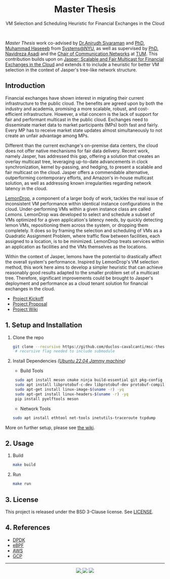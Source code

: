 <h1 align="center">Master Thesis</h1>
<p align="center">
   VM Selection and Scheduling Heuristic for Financial Exchanges in the Cloud
</p>
<br>

<!-- __Abstract:__ _Not defined yet._ -->

_Master Thesis_ work co-advised by [Dr.Anirudh Sivaraman](https://anirudhsk.github.io/) and [PhD. Muhammad Haseeeb](https://haseeblums.github.io/) from [Systems@NYU](https://news.cs.nyu.edu/), as
well as supervised by [PhD. Navidreza Asadi](https://nrasadi.github.io/) and the [Chair of Communication Networks](https://www.ce.cit.tum.de/en/lkn/home/) at [TUM](https://www.cit.tum.de/en/cit/home/). 
This contribution builds upon on [Jasper: Scalable and Fair Multicast for Financial Exchanges in the Cloud](https://arxiv.org/abs/2402.09527.) and extends it to include a heuristic for better VM 
selection in the context of Jasper's tree-like network structure.

## Introduction

Financial exchanges have shown interest in migrating their current infrastructure 
to the public cloud. The benefits are agreed upon by both the industry and 
academia, promising a more scalable, robust, and cost-efficient infrastructure. 
However, a vital concern is the lack of support for fair and performant multicast 
in the public cloud. Exchanges need to disseminate market data to market participants 
(MPs) both fast and fairly. Every MP has to receive market state updates 
almost simultaneously to not create an unfair advantage among MPs.

Different than the current exchange's on-premise data centers, the cloud does not 
offer native mechanisms for fair data delivery. Recent work, namely Jasper, 
has addressed this gap, offering a solution that creates an overlay multicast tree, leveraging 
up-to-date advancements in clock synchronization, kernel by-passing, and hedging, 
to present a scalable and fair multicast on the cloud. Jasper offers a commendable 
alternative, outperforming contemporary efforts, and Amazon's in-house multicast solution, 
as well as addressing known irregularities regarding network latency in the cloud.

[LemonDrop](https://searchworks.stanford.edu/view/14423035), a component 
of a larger body of work, tackles the real issue of inconsistent VM performance within identical instance configurations 
in the cloud. Under-performing VMs within a given instance class are called _Lemons_. 
LemonDrop was developed to select and schedule a subset of VMs optimized for a given application's latency needs, by quickly 
detecting lemon VMs, repositioning them across the system, or dropping them completely.
It does so by framing the selection and scheduling of VMs as a Quadratic Assignment Problem, where 
traffic flow between facilities, each assigned to a location, is to be minimized.
LemonDrop treats services within an application as facilities and the VMs themselves as the locations. 

Within the context of Jasper, lemons have the potential to drastically affect the overall system's performance.
Inspired by LemonDrop's VM selection method, this work here aims to develop a simpler heuristic that 
can achieve reasonably good results adapted to the smaller problem set of a multicast tree. 
Therefore, significant improvements could be brought to Jasper's deployment and performance as a 
cloud tenant solution for financial exchanges in the cloud.

- [Project Kickoff](https://docs.google.com/presentation/d/1XlgH70a5laUlEAKua7f3ALofkX98AMYdCSO5etTrlyw/edit?usp=sharing) 
- [Project Proposal](docs/assets/Kickoff.pdf)
- [Project Wiki](https://github.com/duclos-cavalcanti/master-arbeit/wiki)

## 1. Setup and Installation

1. Clone the repo
   ```bash
   git clone --recursive https://github.com/duclos-cavalcanti/msc-thesis.git
    # recursive flag needed to include submodule
   ```

2. Install Dependencies _([Ubuntu 22.04 Jammy machine](https://releases.ubuntu.com/jammy/))_
    - Build Tools
   ```bash
    sudo apt install meson cmake ninja build-essential git pkg-config
    sudo apt install libprotobuf-c-dev libprotobuf-dev protobuf-compiler protobuf-codegen
    sudo apt-get install linux-image-$(uname -r) -yq
    sudo apt-get install linux-headers-$(uname -r) -yq
    pip install pyelftools meson
   ```

    - Network Tools
   ```bash
   sudo apt install ethtool net-tools inetutils-traceroute tcpdump
   ```
More on further setup, please see [the wiki](https://github.com/duclos-cavalcanti/master-arbeit/wiki/Setup).

## 2. Usage

1. Build
    ```bash 
    make build
    ```

2. Run
    ```bash 
    make run
    ```

## 3. License
This project is released under the BSD 3-Clause license. See [LICENSE](LICENSE).

## 4. References
- [DPDK](https://www.dpdk.org/)
- [eBPF](https://ebpf.io/)
- [AWS](https://docs.aws.amazon.com/cli/?nc2=h_ql_doc_cli)
- [GCP](https://cloud.google.com/)

---
<p align="center">
<a href="https://github.com/duclos-cavalcanti/master-arbeit/LICENSE">
  <img src="https://img.shields.io/badge/license-BSD3-yellow.svg" />
</a>
<a>
  <img src="https://img.shields.io/github/languages/code-size/duclos-cavalcanti/master-arbeit.svg" />
</a>
<a>
  <img src="https://img.shields.io/github/commit-activity/m/duclos-cavalcanti/master-arbeit.svg" />
</a>
</p>
